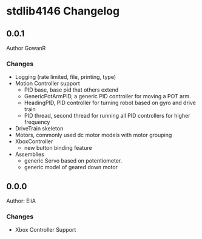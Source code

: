# stdlib4146 Changelog


## 0.0.1
Author GowanR
### Changes
+ Logging (rate limited, file, printing, type)
+ Motion Controller support
    + PID base, base pid that others extend
    + GenericPotArmPID, a generic PID controller for moving a POT arm. 
    + HeadingPID, PID controller for turning robot based on gyro and drive train
    + PID thread, second thread for running all PID controllers for higher frequency
+ DriveTrain skeleton
+ Motors, commonly used dc motor models with motor grouping
+ XboxController 
    + new button binding feature
+ Assemblies
    + generic Servo based on potentiometer.
    + generic model of geared down motor


## 0.0.0
Author: EliA
### Changes
+ Xbox Controller Support
